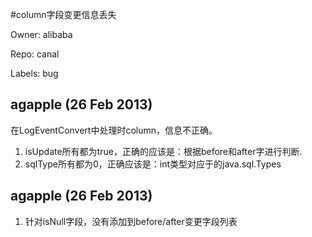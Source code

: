 #column字段变更信息丢失

Owner: alibaba

Repo: canal

Labels: bug 

## agapple (26 Feb 2013)

在LogEventConvert中处理时column，信息不正确。 
1. isUpdate所有都为true，正确的应该是：根据before和after字进行判断. 
2. sqlType所有都为0，正确应该是：int类型对应于的java.sql.Types


## agapple (26 Feb 2013)

1. 针对isNull字段，没有添加到before/after变更字段列表


